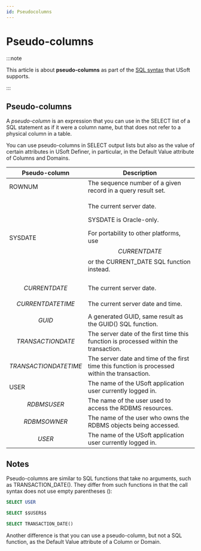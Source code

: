```yaml
---
id: Pseudocolumns
---
```


# Pseudo-columns




:::note

This article is about **pseudo-columns** as part of the [SQL syntax](/docs/Modeller_and_Rules_Engine/SQL_syntax) that USoft supports.

:::

## **Pseudo-columns**

A *pseudo-column* is an expression that you can use in the SELECT list of a SQL statement as if it were a column name, but that does not refer to a physical column in a table.

You can use pseudo-columns in SELECT output lists but also as the value of certain attributes in USoft Definer, in particular, in the Default Value attribute of Columns and Domains.

|**Pseudo-column**|**Description**|
|--------|--------|
|ROWNUM  |The sequence number of a given record in a query result set.|
|SYSDATE |<p>The current server date.</p><p>SYSDATE is Oracle-only.</p><p>For portability to other platforms, use $$CURRENTDATE$$ or the CURRENT_DATE SQL function instead.</p>|
|$$CURRENTDATE$$|The current server date.|
|$$CURRENTDATETIME$$|The current server date and time.|
|$$GUID$$|A generated GUID, same result as the GUID() SQL function.|
|$$TRANSACTIONDATE$$|The server date of the first time this function is processed within the transaction.|
|$$TRANSACTIONDATETIME$$|The server date and time of the first time this function is processed within the transaction.|
|USER    |The name of the USoft application user currently logged in.|
|$$RDBMSUSER$$|The name of the user used to access the RDBMS resources.|
|$$RDBMSOWNER$$|The name of the user who owns the RDBMS objects being accessed.|
|$$USER$$|The name of the USoft application user currently logged in.|



## Notes

Pseudo-columns are similar to SQL functions that take no arguments, such as TRANSACTION_DATE(). They differ from such functions in that the call syntax does not use empty parentheses ():

```sql
SELECT USER
```

```sql
SELECT $$USER$$
```

```sql
SELECT TRANSACTION_DATE()
```

Another difference is that you can use a pseudo-column, but not a SQL function, as the Default Value attribute of a Column or Domain.